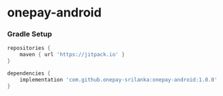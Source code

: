 # onepay-android

### Gradle Setup

```gradle
repositories {
    maven { url 'https://jitpack.io' }
}

dependencies {
    implementation 'com.github.onepay-srilanka:onepay-android:1.0.0'
}
```
